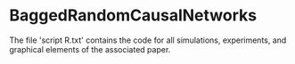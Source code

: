 # BaggedRandomCausalNetworks
The file 'script R.txt' contains the code for all simulations, experiments, and graphical elements of the associated paper.

